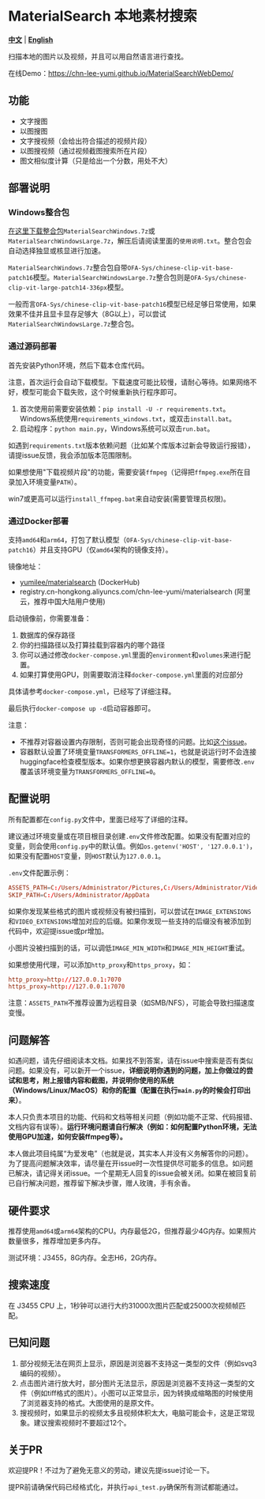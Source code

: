 # MaterialSearch 本地素材搜索

[**中文**](./README.md) | [**English**](./README_EN.md)

扫描本地的图片以及视频，并且可以用自然语言进行查找。

在线Demo：https://chn-lee-yumi.github.io/MaterialSearchWebDemo/

## 功能

- 文字搜图
- 以图搜图
- 文字搜视频（会给出符合描述的视频片段）
- 以图搜视频（通过视频截图搜索所在片段）
- 图文相似度计算（只是给出一个分数，用处不大）

## 部署说明

### Windows整合包

[在这里下载整合包](https://github.com/chn-lee-yumi/MaterialSearch/releases/latest)`MaterialSearchWindows.7z`或`MaterialSearchWindowsLarge.7z`，解压后请阅读里面的`使用说明.txt`。整合包会自动选择独显或核显进行加速。

`MaterialSearchWindows.7z`整合包自带`OFA-Sys/chinese-clip-vit-base-patch16`模型。`MaterialSearchWindowsLarge.7z`整合包则是`OFA-Sys/chinese-clip-vit-large-patch14-336px`模型。

一般而言`OFA-Sys/chinese-clip-vit-base-patch16`模型已经足够日常使用，如果效果不佳并且显卡显存足够大（8G以上），可以尝试`MaterialSearchWindowsLarge.7z`整合包。

### 通过源码部署

首先安装Python环境，然后下载本仓库代码。

注意，首次运行会自动下载模型。下载速度可能比较慢，请耐心等待。如果网络不好，模型可能会下载失败，这个时候重新执行程序即可。

1. 首次使用前需要安装依赖：`pip install -U -r requirements.txt`。Windows系统使用`requirements_windows.txt`，或双击`install.bat`。
2. 启动程序：`python main.py`，Windows系统可以双击`run.bat`。

如遇到`requirements.txt`版本依赖问题（比如某个库版本过新会导致运行报错），请提issue反馈，我会添加版本范围限制。

如果想使用"下载视频片段"的功能，需要安装`ffmpeg`（记得把`ffmpeg.exe`所在目录加入环境变量`PATH`）。

win7或更高可以运行`install_ffmpeg.bat`来自动安装(需要管理员权限)。


### 通过Docker部署

支持`amd64`和`arm64`，打包了默认模型（`OFA-Sys/chinese-clip-vit-base-patch16`）并且支持GPU（仅`amd64`架构的镜像支持）。

镜像地址：
- [yumilee/materialsearch](https://hub.docker.com/r/yumilee/materialsearch) (DockerHub)
- registry.cn-hongkong.aliyuncs.com/chn-lee-yumi/materialsearch (阿里云，推荐中国大陆用户使用)

启动镜像前，你需要准备：

1. 数据库的保存路径
2. 你的扫描路径以及打算挂载到容器内的哪个路径
3. 你可以通过修改`docker-compose.yml`里面的`environment`和`volumes`来进行配置。
4. 如果打算使用GPU，则需要取消注释`docker-compose.yml`里面的对应部分

具体请参考`docker-compose.yml`，已经写了详细注释。

最后执行`docker-compose up -d`启动容器即可。

注意：
- 不推荐对容器设置内存限制，否则可能会出现奇怪的问题。比如[这个issue](https://github.com/chn-lee-yumi/MaterialSearch/issues/6)。
- 容器默认设置了环境变量`TRANSFORMERS_OFFLINE=1`，也就是说运行时不会连接huggingface检查模型版本。如果你想更换容器内默认的模型，需要修改`.env`覆盖该环境变量为`TRANSFORMERS_OFFLINE=0`。

## 配置说明

所有配置都在`config.py`文件中，里面已经写了详细的注释。

建议通过环境变量或在项目根目录创建`.env`文件修改配置。如果没有配置对应的变量，则会使用`config.py`中的默认值。例如`os.getenv('HOST', '127.0.0.1')`，如果没有配置`HOST`变量，则`HOST`默认为`127.0.0.1`。

`.env`文件配置示例：

```conf
ASSETS_PATH=C:/Users/Administrator/Pictures,C:/Users/Administrator/Videos
SKIP_PATH=C:/Users/Administrator/AppData
```

如果你发现某些格式的图片或视频没有被扫描到，可以尝试在`IMAGE_EXTENSIONS`和`VIDEO_EXTENSIONS`增加对应的后缀。如果你发现一些支持的后缀没有被添加到代码中，欢迎提issue或pr增加。

小图片没被扫描到的话，可以调低`IMAGE_MIN_WIDTH`和`IMAGE_MIN_HEIGHT`重试。

如果想使用代理，可以添加`http_proxy`和`https_proxy`，如：

```conf
http_proxy=http://127.0.0.1:7070
https_proxy=http://127.0.0.1:7070
```

注意：`ASSETS_PATH`不推荐设置为远程目录（如SMB/NFS），可能会导致扫描速度变慢。

## 问题解答

如遇问题，请先仔细阅读本文档。如果找不到答案，请在issue中搜索是否有类似问题。如果没有，可以新开一个issue，**详细说明你遇到的问题，加上你做过的尝试和思考，附上报错内容和截图，并说明你使用的系统（Windows/Linux/MacOS）和你的配置（配置在执行`main.py`的时候会打印出来）**。

本人只负责本项目的功能、代码和文档等相关问题（例如功能不正常、代码报错、文档内容有误等）。**运行环境问题请自行解决（例如：如何配置Python环境，无法使用GPU加速，如何安装ffmpeg等）。**

本人做此项目纯属“为爱发电”（也就是说，其实本人并没有义务解答你的问题）。为了提高问题解决效率，请尽量在开issue时一次性提供尽可能多的信息。如问题已解决，请记得关闭issue。一个星期无人回复的issue会被关闭。如果在被回复前已自行解决问题，推荐留下解决步骤，赠人玫瑰，手有余香。

## 硬件要求

推荐使用`amd64`或`arm64`架构的CPU。内存最低2G，但推荐最少4G内存。如果照片数量很多，推荐增加更多内存。

测试环境：J3455，8G内存。全志H6，2G内存。

## 搜索速度

在 J3455 CPU 上，1秒钟可以进行大约31000次图片匹配或25000次视频帧匹配。

## 已知问题

1. 部分视频无法在网页上显示，原因是浏览器不支持这一类型的文件（例如svq3编码的视频）。
2. 点击图片进行放大时，部分图片无法显示，原因是浏览器不支持这一类型的文件（例如tiff格式的图片）。小图可以正常显示，因为转换成缩略图的时候使用了浏览器支持的格式。大图使用的是原文件。
3. 搜视频时，如果显示的视频太多且视频体积太大，电脑可能会卡，这是正常现象。建议搜索视频时不要超过12个。

## 关于PR

欢迎提PR！不过为了避免无意义的劳动，建议先提issue讨论一下。

提PR前请确保代码已经格式化，并执行`api_test.py`确保所有测试都能通过。